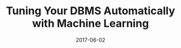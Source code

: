 ---
title: 'Tuning Your DBMS Automatically with Machine Learning'
collection: 'publications'
permalink: '/publications/2017-06-02-vanaken17-aws'
date: 2017-06-02
authors: 'Dana Van Aken, Geoffrey J. Gordon, Andrew Pavlo'
venue: 'AWS Machine Learning Blog'
paperurl: 'https://aws.amazon.com/blogs/machine-learning/tuning-your-dbms-automatically-with-machine-learning'
---